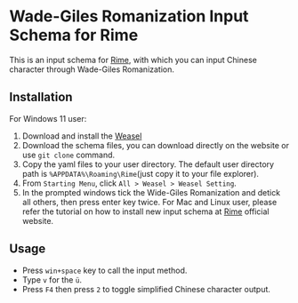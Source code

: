 # Wade-Giles Romanization Input Schema for Rime
This is an input schema for [Rime](https://rime.im/), with which you can input Chinese character through Wade-Giles Romanization.
## Installation
For Windows 11 user:
1. Download and install the [Weasel](https://rime.im/download/)
1. Download the schema files, you can download directly on the website or use `git clone` command.
1. Copy the yaml files to your user directory. The default user directory path is `%APPDATA%\Roaming\Rime`(just copy it to your file explorer).
1. From `Starting Menu`, click `All > Weasel > Weasel Setting`.
1. In the prompted windows tick the Wide-Giles Romanization and detick all others, then press enter key twice.
For Mac and Linux user, please refer the tutorial on how to install new input schema at [Rime](https://rime.im/) official website.
## Usage
- Press `win+space` key to call the input method.
- Type `v` for the `ü`.
- Press `F4` then press `2` to toggle simplified Chinese character output.
